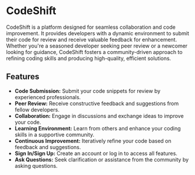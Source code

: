 # CodeShift

CodeShift is a platform designed for seamless collaboration and code improvement. It provides developers with a dynamic environment to submit their code for review and receive valuable feedback for enhancement. Whether you're a seasoned developer seeking peer review or a newcomer looking for guidance, CodeShift fosters a community-driven approach to refining coding skills and producing high-quality, efficient solutions.

## Features

- **Code Submission:** Submit your code snippets for review by experienced professionals.
- **Peer Review:** Receive constructive feedback and suggestions from fellow developers.
- **Collaboration:** Engage in discussions and exchange ideas to improve your code.
- **Learning Environment:** Learn from others and enhance your coding skills in a supportive community.
- **Continuous Improvement:** Iteratively refine your code based on feedback and suggestions.
- **Sign In/Sign Up:** Create an account or log in to access all features.
- **Ask Questions:** Seek clarification or assistance from the community by asking questions.
